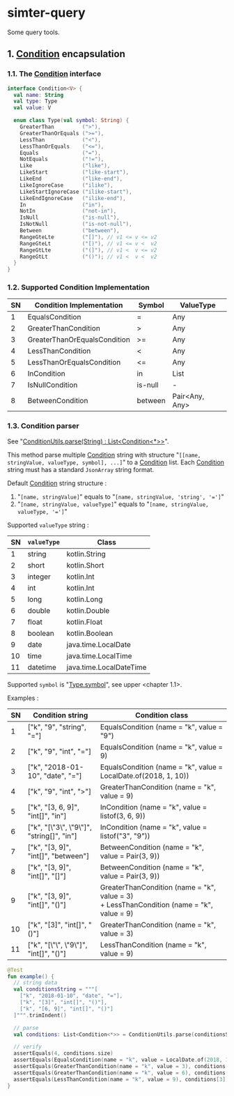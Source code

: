 # simter-query

Some query tools. 

## 1. [Condition] encapsulation

### 1.1. The [Condition] interface 

```kotlin
interface Condition<V> {
  val name: String
  val type: Type
  val value: V

  enum class Type(val symbol: String) {
    GreaterThan         (">"),
    GreaterThanOrEquals (">="),
    LessThan            ("<"),
    LessThanOrEquals    ("<="),
    Equals              ("="),
    NotEquals           ("!="),
    Like                ("like"),
    LikeStart           ("like-start"),
    LikeEnd             ("like-end"),
    LikeIgnoreCase      ("ilike"),
    LikeStartIgnoreCase ("ilike-start"),
    LikeEndIgnoreCase   ("ilike-end"),
    In                  ("in"),
    NotIn               ("not-in"),
    IsNull              ("is-null"),
    IsNotNull           ("is-not-null"),
    Between             ("between"),
    RangeGteLte         ("[]"), // v1 <= v <= v2
    RangeGteLt          ("[)"), // v1 <= v <  v2
    RangeGtLte          ("(]"), // v1 <  v <= v2
    RangeGtLt           ("()"); // v1 <  v <  v2
  }
}
```

### 1.2. Supported Condition Implementation

| SN | Condition Implementation     | Symbol  | ValueType
|----|------------------------------|---------|-----------
|  1 | EqualsCondition              | =       | Any
|  2 | GreaterThanCondition         | >       | Any
|  3 | GreaterThanOrEqualsCondition | >=      | Any
|  4 | LessThanCondition            | <       | Any
|  5 | LessThanOrEqualsCondition    | <=      | Any
|  6 | InCondition                  | in      | List<Any>
|  7 | IsNullCondition              | is-null | -
|  8 | BetweenCondition             | between | Pair<Any, Any>

### 1.3. Condition parser

See "[ConditionUtils.parse(String) : List<Condition<*>>]".

This method parse multiple [Condition] string with structure "`[[name, stringValue, valueType, symbol], ...]`" to a [Condition] list. Each [Condition] string must has a standard `JsonArray` string format.

Default [Condition] string structure :
 1. "`[name, stringValue]`" equals to "`[name, stringValue, 'string', '=']`"
 2. "`[name, stringValue, valueType]`" equals to "`[name, stringValue, valueType, '=']`"

Supported `valueType` string :

| SN | `valueType` | Class
|----|-------------|-------
|  1 | string      | kotlin.String
|  2 | short       | kotlin.Short
|  3 | integer     | kotlin.Int
|  4 | int         | kotlin.Int
|  5 | long        | kotlin.Long
|  6 | double      | kotlin.Double
|  7 | float       | kotlin.Float
|  8 | boolean     | kotlin.Boolean
|  9 | date        | java.time.LocalDate
| 10 | time        | java.time.LocalTime
| 11 | datetime    | java.time.LocalDateTime

Supported `symbol` is "[Type.symbol]", see upper \<chapter 1.1\>.

Examples : 

| SN | Condition string                          | Condition class
|----|-------------------------------------------|-----------------
|  1 | ["k", "9", "string", "="]                 | EqualsCondition (name = "k", value = "9")
|  2 | ["k", "9", "int", "="]                    | EqualsCondition (name = "k", value = 9)
|  3 | ["k", "2018-01-10", "date", "="]          | EqualsCondition (name = "k", value = LocalDate.of(2018, 1, 10))
|  4 | ["k", "9", "int", ">"]                    | GreaterThanCondition (name = "k", value = 9)
|  5 | ["k", "[3, 6, 9]", "int[]", "in"]         | InCondition (name = "k", value = listof(3, 6, 9))
|  6 | ["k", "[\\"3\\", \\"9\\"]", "string[]", "in"] | InCondition (name = "k", value = listof("3", "9"))
|  7 | ["k", "[3, 9]", "int[]", "between"]       | BetweenCondition (name = "k", value = Pair(3, 9))
|  8 | ["k", "[3, 9]", "int[]", "[]"]            | BetweenCondition (name = "k", value = Pair(3, 9))
|  9 | ["k", "[3, 9]", "int[]", "()"]            | GreaterThanCondition (name = "k", value = 3)<br>+ LessThanCondition (name = "k", value = 9)
| 10 | ["k", "[3]", "int[]", "()"]               | GreaterThanCondition (name = "k", value = 3)
| 11 | ["k", "[\\"\\", \\"9\\"]", "int[]", "()"] | LessThanCondition (name = "k", value = 9)

```kotlin
@Test
fun example() {
  // string data
  val conditionsString = """[
    ["k", "2018-01-10", "date", "="],
    ["k", "[3]", "int[]", "()"],
    ["k", "[6, 9]", "int[]", "()"]
  ]""".trimIndent()

  // parse
  val conditions: List<Condition<*>> = ConditionUtils.parse(conditionsString)

  // verify
  assertEquals(4, conditions.size)
  assertEquals(EqualsCondition(name = "k", value = LocalDate.of(2018, 1, 10)), conditions[0])
  assertEquals(GreaterThanCondition(name = "k", value = 3), conditions[1])
  assertEquals(GreaterThanCondition(name = "k", value = 6), conditions[2])
  assertEquals(LessThanCondition(name = "k", value = 9), conditions[3])
}
```


[Condition]: https://github.com/simter/simter-query/blob/master/src/main/kotlin/tech/simter/query/condition/Condition.kt
[ConditionUtils.parse(String) : List<Condition<*>>]: https://github.com/simter/simter-query/blob/master/src/main/kotlin/tech/simter/query/condition/ConditionUtils.kt#L191
[Type.symbol]: https://github.com/simter/simter-query/blob/master/src/main/kotlin/tech/simter/query/condition/Condition.kt#L18
